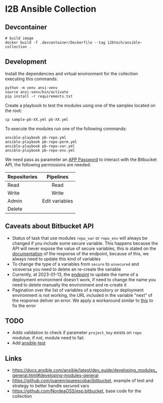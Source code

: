 # I2B Ansible Collection

## Devcontainer

```
# build image
docker build -f .devcontainer/Dockerfile --tag i2btech/ansible-collection .
```

## Development

Install the dependencies and virtual environment for the collection executing this commands:
```
python -m venv ansi-venv
source ansi-venv/bin/activate
pip install -r requirements.txt
```

Create a playbook to test the modules using one of the samples located on the root:
```
cp sample-pb-XX.yml pb-XX.yml
```

To execute the modules run one of the following commands:
```
ansible-playbook pb-repo.yml
ansible-playbook pb-repo-perm.yml
ansible-playbook pb-repo-var.yml
ansible-playbook pb-repo-env.yml
```

We need pass as parameter an [APP Password](https://support.atlassian.com/bitbucket-cloud/docs/create-an-app-password/) to interact with the Bitbucket API, the following permissions are needed:

| Repositories  | Pipelines     |
| ------------- |:-------------:|
| Read          | Read          |
| Write         | Write         |
| Admin         | Edit variables|
| Delete        |               |

## Caveats about Bitbucket API

- Status of task that use modules `repo_var` or `repo_env` will always be changed if you include some secure variable. This happens because the API will never expose the value of secure variables, this is stated on the [documentation](https://developer.atlassian.com/cloud/bitbucket/rest/api-group-pipelines/#api-repositories-workspace-repo-slug-pipelines-config-variables-variable-uuid-get) of the response of the endpoint, because of this, we always need to update this kind of variables
- To change the type of a variables from `secure` to `unsecured` and viceversa you need to delete an re-create the variable
- Currently, at 2023-01-13, the [endpoint](https://developer.atlassian.com/cloud/bitbucket/rest/api-group-deployments/#api-repositories-workspace-repo-slug-environments-environment-uuid-changes-post) to update the name of a deployment environment doesn't work, if need to change the name you need to delete manually the environment and re-create it
- Pagination over the list of variables of a repository or deployment environment is not working, the URL included in the variable "next" of the response deliver an error. We apply a workaround similar to [this](https://jira.atlassian.com/browse/BCLOUD-13806) to fix the error

## TODO

- Adds validation to check if parameter `project_key` exists on `repo` modulue, if not, module need to fail.
- Add [ansible-test](https://www.ansible.com/blog/introduction-to-ansible-test)

## Links

- https://docs.ansible.com/ansible/latest/dev_guide/developing_modules_general.html#developing-modules-general
- https://github.com/juanenriqueescobar/bitbucket, example of test and strategy to better handle secured vars
- https://github.com/NordeaOSS/esp.bitbucket, base code for the collection
